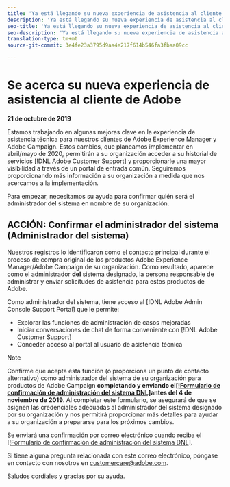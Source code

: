 ```yaml
---
title: 'Ya está llegando su nueva experiencia de asistencia al cliente de Adobe: [!DNL Campaign] implemente contacto'
description: 'Ya está llegando su nueva experiencia de asistencia al cliente de Adobe: [!DNL Campaign] implemente contacto'
seo-title: 'Ya está llegando su nueva experiencia de asistencia al cliente de Adobe: [!DNL Campaign] implemente contacto'
seo-description: 'Ya está llegando su nueva experiencia de asistencia al cliente de Adobe: [!DNL Campaign] implemente contacto'
translation-type: tm+mt
source-git-commit: 3e4fe23a3795d9aa4e217f614b546fa3fbaa09cc

---
```



# Se acerca su nueva experiencia de asistencia al cliente de Adobe

**21 de octubre de 2019**

Estamos trabajando en algunas mejoras clave en la experiencia de asistencia técnica para nuestros clientes de Adobe Experience Manager y Adobe Campaign. Estos cambios, que planeamos implementar en abril/mayo de 2020, permitirán a su organización acceder a su historial de servicios [!DNL Adobe Customer Support] y proporcionarle una mayor visibilidad a través de un portal de entrada común. Seguiremos proporcionando más información a su organización a medida que nos acercamos a la implementación.

Para empezar, necesitamos su ayuda para confirmar quién será el administrador del sistema en nombre de su organización.

## ACCIÓN: Confirmar el administrador del sistema (Administrador del sistema)

Nuestros registros lo identificaron como el contacto principal durante el proceso de compra original de los productos Adobe Experience Manager/Adobe Campaign de su organización. Como resultado, aparece como el administrador **del** sistema designado, la persona responsable de administrar y enviar solicitudes de asistencia para estos productos de Adobe.

Como administrador del sistema, tiene acceso al [!DNL Adobe Admin Console Support Portal] que le permite:

* Explorar las funciones de administración de casos mejoradas
* Iniciar conversaciones de chat de forma conveniente con [!DNL Adobe Customer Support]
* Conceder acceso al portal al usuario de asistencia técnica

>[!NOTE]
>Confirme que acepta esta función (o proporciona un punto de contacto alternativo) como administrador del sistema de su organización para productos de Adobe Campaign **completando y enviando el[[!Formulario de confirmación de administración del sistema DNL]](https://adobe.allegiancetech.com/cgi-bin/qwebcorporate.dll?idx=N5M8RY)antes del 4 de noviembre de 2019**.
>Al completar este formulario, se asegurará de que se asignen las credenciales adecuadas al administrador del sistema designado por su organización y nos permitirá proporcionar más detalles para ayudar a su organización a prepararse para los próximos cambios.

Se enviará una confirmación por correo electrónico cuando reciba el [[!Formulario de confirmación de administración del sistema DNL]](https://adobe.allegiancetech.com/cgi-bin/qwebcorporate.dll?idx=N5M8RY).

Si tiene alguna pregunta relacionada con este correo electrónico, póngase en contacto con nosotros en customercare@adobe.com.

Saludos cordiales y gracias por su ayuda.
